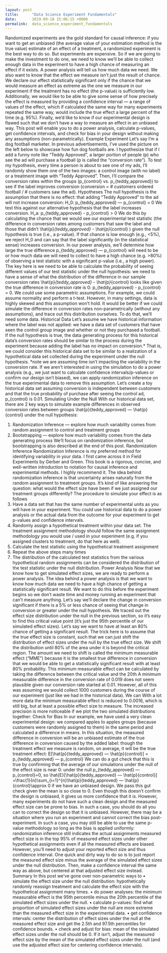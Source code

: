 ```yaml
---
layout: post
title:      "Data Science Experiment Fundamentals"
date:       2019-09-18 15:06:15 +0000
permalink:  data_science_experiment_fundamentals
---
```



Randomized experiments are the gold standard for causal inference: if you want to get an unbiased (the average value of your estimation method is the true value) estimate of an effect of a treatment, a randomized experiment is the best way to do so.
But experiments are expensive. So if we are going to make the investment to do one, we need to know we’ll be able to collect enough data in the experiment to have a high chance of measuring an effect if it exists. A power analysis will tell us how much data we need.
We also want to know that the effect we measure isn’t just the result of chance. We declare our effect statistically significant only if the chance that we would measure an effect as extreme as the one we measure in our experiment if the treatment has no effect (the p-value) is sufficiently low.
Additionally, we would like to be able to give some sense of how precisely the effect is measured by providing a confidence interval — a range of values of the effect, which if calculated the same way for many experiments repeated the same way, would include the true effect a large percent of the time (e.g. 95%).
Finally, we’d like to know if our experimental design is flawed such that we don’t have a way to measure an effect in an unbiased way.
This post will enable you to do a power analysis, calculate p-values, get confidence intervals, and check for bias in your design without making any assumptions (non-parametrically).
Example Experiment
Let’s say I’m a dog football marketer. In previous advertisements, I’ve used the picture on the left below to showcase how fun dog footballs are. I hypothesize that if I add a funny note like “Teddy Approved”, a larger portion of people (p) who see the ad will purchase a football (p is called the “conversion rate”).
To test my hypothesis, every time a person is about to see one of my ads, I’ll randomly show them one of the two images: a control image (with no label) or a treatment image with “Teddy Approved”. Then, I’ll compare the conversion rates within the groups (p_{control} vs. p_{teddy_approved}) to see if the label improves conversion (conversion = # customers ordered football / # customers saw the ad).
Hypotheses
The null hypothesis is the assumption that there is no effect: that adding “Teddy Approved” to the ad will not increase conversion:
H_0: p_{teddy_approved} — p_{control} = 0
We test this against our alternative hypothesis that the label increases conversion.
H_a: p_{teddy_approved} - p_{control} > 0
We do this by calculating the chance that we would see our experimental test statistic (the difference in conversion rates among customers that saw the label and those that didn’t \hat{p}_{teddy_approved} - \hat{p}_{control} ) given the null hypothesis is true (i.e., a p-value). If that chance is low enough (e.g., <5%), we reject H_0 and can say that the label significantly (in the statistical sense) increases conversion. In our power analysis, we’ll determine how large the true difference p_{teddy_approved} — p_{control} will need to be or how much data we will need to collect to have a high chance (e.g. >80%) of observing a test statistic with a significant p-value (i.e., a high power).
The key here is we need to be able to calculate the probability of seeing different values of our test statistic under the null hypothesis: we need to have a sense of what the distribution of the difference in our sample conversion rates \hat{p}_{teddy_approved} - \hat{p}_{control} looks like given the true difference in conversion rate is 0: p_{teddy_approved} - p_{control} = 0.
We could use some parametric assumptions. For example, we could assume normality and perform a t-test. However, in many settings, data is highly skewed and this assumption won’t hold. It would be better if we could simulate the difference in conversion rates non-parametrically (without any assumptions), and trace out this distribution ourselves. To do that, we’ll need some data.
Historical Data
Let’s assume we have historical information where the label was not applied: we have a data set of customers that have seen the control group image and whether or not they purchased a football. If the null hypothesis is true, the data generating process for this historical data’s conversion rates should be similar to the process during the experiment because adding the label has no impact on conversion.* That is, we could consider this historical data set to be similar to a realization of a hypothetical data set collected during the experiment under the null hypothesis.
*note we are assuming time isn’t impacting the variability in the conversion rate. If we aren’t interested in using the simulation to do a power analysis (e.g., we just want to calculate confidence intervals/p-values or confirm our design isn’t biased), we can apply randomization inference on the true experimental data to remove this assumption.
Let’s create a toy historical data set assuming conversion is independent between customers and that the true probability of purchase after seeing the control ad, p_{control} is 0.01.
Simulating Under the Null
With our historical data set, there are 2 key ways to simulate example differences in observed conversion rates between groups \hat{p}{teddy_approved} — \hat{p}{control} under the null hypothesis:
1.	Randomization Inference — explore how much variability comes from random assignment to control and treatment groups
2.	Bootstrapping — explore how much variability comes from the data generating process
We’ll focus on randomization inference, but bootstrapping is also described at the end of this post.
Randomization Inference
Randomization Inference is my preferred method for identifying variability in your data. I first came across it in Field Experiments by Gerber and Green. This book is a rigorous, concise, and well-written introduction to notation for causal inference and experimental methods. I highly recommend it.
The idea behind randomization inference is that uncertainty arises naturally from the random assignment to treatment groups. It’s kind of like answering the question: what would the effect size have been if we just assigned our treatment groups differently?
The procedure to simulate your effect is as follows
1.	Have a data set that has the same number of experimental units as you will have in your experiment. You could use historical data to do a power analysis or the actual data from the outcome for your experiment to get p-values and confidence intervals.
2.	Randomly assign a hypothetical treatment within your data set. The treatment assignment methodology should follow the same assignment methodology you would use / used in your experiment (e.g. if you assigned clusters to treatment, do that here as well).
3.	Calculate the test statistic using the hypothetical treatment assignment
4.	Repeat the above steps many times
5.	The distribution of the calculated test statistics from the various hypothetical random assignments can be considered the distribution of the test statistic under the null distribution.
Power Analysis
Now that we know how to get simulated effect sizes, we are ready to perform a power analysis. The idea behind a power analysis is that we want to know how much data we need to have a high chance of getting a statistically significant result. We want to do this before the experiment begins so we don’t waste time and money running an experiment that can’t measure anything.
Let’s say we’ll declare the change in conversion significant if there is a 5% or less chance of seeing that change in conversion or greater under the null hypothesis. We traced out the effect size distribution under the null in the previous section, so it’s easy to find this critical value point (it’s just the 95th percentile of our simulated effect sizes).
Let’s say we want to have at least an 80% chance of getting a significant result. The trick here is to assume that the true effect size is constant, such that we can just shift the distribution of effect sizes under the null by the true effect size. We shift the distribution until 80% of the area under it is beyond the critical region. The amount we need to shift is called the minimum measurable effect (“MME”) because it is the smallest true difference in conversion that we would be able to get a statistically significant result with at least 80% probability. This minimum measurable effect can be calculated by taking the difference between the critical value and the 20th 
A minimum measurable difference in the conversion rate of 0.019 does not seem plausible given our conversion rate started at 0.01. However, all of this was assuming we would collect 1000 customers during the course of our experiment (just like we had in the historical data). We can 
With a lot more data the minimum measurable effect is reduced to 0.0016, which is still big, but at least a possible effect size to measure.
The increased precision is more noticeable if we plot the two simulated distributions together:
Check for Bias
In our example, we have used a very clean experimental design: we compared apples to apples groups (because customers were randomly assigned to them) in the same period and calculated a difference in means. In this situation, the measured difference in conversion will be an unbiased estimate of the true difference in conversion caused by the added label: though the treatment effect we measure is random, on average, it will be the true treatment effect:
E[\hat{p}{teddy_approved} — \hat{p}{control}] = p_{teddy_approved} — p_{control}
We can do a gut check that this is true by confirming that the average of our simulations under the null of the effect size is near 0: under the null p_{teddy_approved} — p_{control}=0, so \hat{E}[\hat{p}{teddy_approved} — \hat{p}{control}] =\frac{1}{n}\sum_{i=1}^{n}\hat{p}{teddy_approved} — \hat{p}{control}\approx 0 if we have an unbiased design.
We pass this gut check given the mean is so close to 0. Even though this doesn’t confirm the design is unbiased, it gives us more confidence that it is.
However, many experiments do not have such a clean design and the measured effect size can be prone to bias. In such a case, you should do all you can to correct the design so that it is unbiased. However, there may be a situation where you run an experiment and cannot correct the bias post-experiment. In such a case, you may still be able to use the same p-value methodology so long as the bias is applied uniformly: randomization inference still indicates the actual assignments measured effect size is in the top 95% of measured effect sizes under other hypothetical assignments even if all the measured effects are biased. However, you’ll need to adjust your reported effect size and thus confidence interval. One quick and dirty way to do so is to just report the measured effect size minus the average of the simulated effect sizes under the null distribution. Then, make a confidence interval the same way as above, but centered at that adjusted effect size instead.
Summary
In this post we’ve gone over non-parametric ways to
•	simulate the effect size under the null distribution: hypothetically randomly reassign treatment and calculate the effect size with the hypothetical assignment many times.
•	do power analyses: the minimum measurable effect is the 95th percentile minus the 20th percentile of the simulated effect sizes under the null.
•	calculate p-values: find what proportion of simulated effect sizes under the null are more extreme than the measured effect size in the experimental data.
•	get confidence intervals: center the distribution of effect sizes under the null at the measured effect size and get the 2.5th and 97.5th percentiles for confidence bounds.
•	check and adjust for bias: mean of the simulated effect sizes under the null should be 0. If it isn’t, adjust the measured effect size by the mean of the simulated effect sizes under the null (and use the adjusted effect size for centering confidence intervals).

